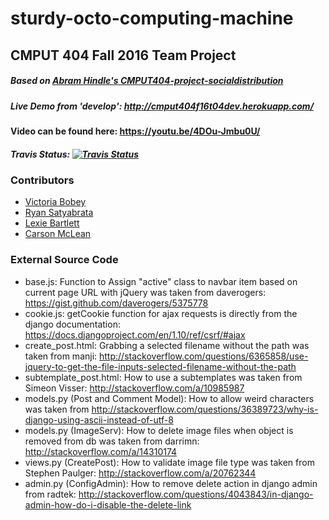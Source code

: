 # sturdy-octo-computing-machine
## CMPUT 404 Fall 2016 Team Project
##### Based on [Abram Hindle's CMPUT404-project-socialdistribution ](https://github.com/abramhindle/CMPUT404-project-socialdistribution/)

##### Live Demo from 'develop': <http://cmput404f16t04dev.herokuapp.com/>

#### Video can be found here: <https://youtu.be/4DOu-Jmbu0U/>

##### Travis Status: [![Travis Status](https://travis-ci.org/CMPUT404F16T04/sturdy-octo-computing-machine.svg)](https://travis-ci.org/CMPUT404F16T04/sturdy-octo-computing-machine)

### Contributors
* [Victoria Bobey](github.com/vbobey)
* [Ryan Satyabrata](github.com/kobitoko)
* [Lexie Bartlett](github.com/lexiebartlettt)
* [Carson McLean](github.com/carsonmclean)

### External Source Code
* base.js: Function to Assign "active" class to navbar item based on current page URL with jQuery was taken from daverogers:  https://gist.github.com/daverogers/5375778
* cookie.js: getCookie function for ajax requests is directly from the django documentation: https://docs.djangoproject.com/en/1.10/ref/csrf/#ajax
* create_post.html: Grabbing a selected filename without the path was taken from manji: http://stackoverflow.com/questions/6365858/use-jquery-to-get-the-file-inputs-selected-filename-without-the-path
* subtemplate_post.html: How to use a subtemplates was taken from Simeon Visser: http://stackoverflow.com/a/10985987
* models.py (Post and Comment Model): How to allow weird characters was taken from http://stackoverflow.com/questions/36389723/why-is-django-using-ascii-instead-of-utf-8
* models.py (ImageServ): How to delete image files when object is removed from db was taken from darrimn: http://stackoverflow.com/a/14310174
* views.py (CreatePost): How to validate image file type was taken from Stephen Paulger: http://stackoverflow.com/a/20762344
* admin.py (ConfigAdmin): How to remove delete action in django admin from radtek: http://stackoverflow.com/questions/4043843/in-django-admin-how-do-i-disable-the-delete-link
